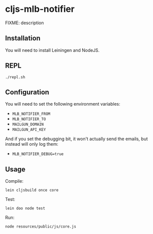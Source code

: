 # cljs-mlb-notifier

FIXME: description

## Installation

You will need to install Leiningen and NodeJS.

## REPL

```
./repl.sh
```

## Configuration

You will need to set the following environment variables:

* `MLB_NOTIFIER_FROM`
* `MLB_NOTIFIER_TO`
* `MAILGUN_DOMAIN`
* `MAILGUN_API_KEY`

And if you set the debugging bit, it won't actually send the emails, but
instead will only log them:

* `MLB_NOTIFIER_DEBUG=true`

## Usage

Compile:

```
lein cljsbuild once core
```

Test:

```
lein doo node test
```

Run:

```
node resources/public/js/core.js
```
